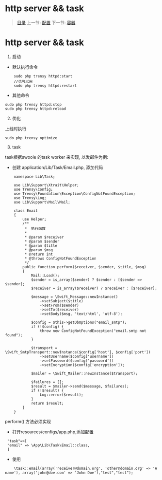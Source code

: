 #  http server && task

   > [目录](<README.md>)
   > 上一节: [配置](1.5.md)
   > 下一节: [容器](2.0.md)


   http server && task
========
1. 启动

* 默认执行命令
```
    sudo php trensy httpd:start
    //也可以用
    sudo php trensy httpd:restart
```
* 其他命令

```
sudo php trensy httpd:stop
sudo php trensy httpd:reload
```
2. 优化

上线时执行
```
sudo php trensy optimize
```
3. task

task根据swoole 的task worker 来实现, 以发邮件为例:

* 创建 application/Lib/Task/Email.php, 添加代码

```
    namespace Lib\Task;
    
    use Lib\Support\Xtrait\Helper;
    use Trensy\Config;
    use Trensy\Foundation\Exception\ConfigNotFoundException;
    use Trensy\Log;
    use Lib\Support\Mail\Mail;
    
    class Email
    {
        use Helper;
        /**
         *  执行函数
         * 
         * @param $receiver
         * @param $sender
         * @param $title
         * @param $msg
         * @return int
         * @throws ConfigNotFoundException
         */
        public function perform($receiver, $sender, $title, $msg)
        {
            Mail::Load();
            $sender = is_array($sender) ? $sender : [$sender => $sender];
            $receiver = is_array($receiver) ? $receiver : [$receiver];
    
            $message = \Swift_Message::newInstance()
                ->setSubject($title)
                ->setFrom($sender)
                ->setTo($receiver)
                ->setBody($msg, 'text/html', 'utf-8');
    
            $config = $this->getDbOptions("email_smtp");
            if (!$config) {
                throw new ConfigNotFoundException("email.smtp not found");
            }
    
            $transport = \Swift_SmtpTransport::newInstance($config['host'], $config['port'])
                ->setUsername($config['username'])
                ->setPassword($config['password'])
                ->setEncryption($config['encryption']);
    
            $mailer = \Swift_Mailer::newInstance($transport);
    
            $failures = [];
            $result = $mailer->send($message, $failures);
            if (!$result) {
                Log::error($result);
            }
            return $result;
        }
    }
```
perform() 方法必须实现

* 打开resources/configs/app.php,添加配置
```
 "task"=>[
 "email" => \App\Lib\Task\Email::class,
 ]
```
* 使用
```
    \task::email(array('receiver@domain.org', 'other@domain.org' => 'A name'), array('john@doe.com' => 'John Doe'),"test","test");
```

